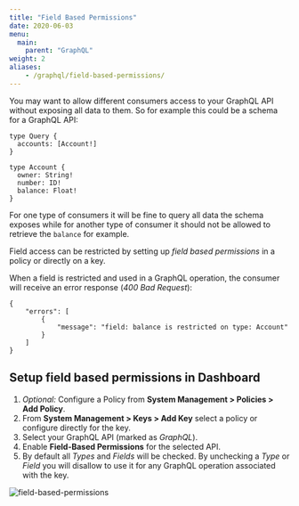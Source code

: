 ```yaml
---
title: "Field Based Permissions"
date: 2020-06-03
menu:
  main:
    parent: "GraphQL"
weight: 2
aliases:
    - /graphql/field-based-permissions/
---
```


You may want to allow different consumers access to your GraphQL API without exposing all data to them. So for example this could be a schema for a GraphQL API:
```
type Query {
  accounts: [Account!]
}

type Account {
  owner: String!
  number: ID!
  balance: Float!
}
```

For one type of consumers it will be fine to query all data the schema exposes while for another type of consumer it should not be allowed to retrieve the `balance` for example.

Field access can be restricted by setting up *field based permissions* in a policy or directly on a key.

When a field is restricted and used in a GraphQL operation, the consumer will receive an error response (*400 Bad Request*):
```
{
    "errors": [
        {
            "message": "field: balance is restricted on type: Account"
        }
    ]
}
```


## Setup field based permissions in Dashboard
1. *Optional:* Configure a Policy from **System Management > Policies > Add Policy**.
2. From **System Management > Keys > Add Key** select a policy or configure directly for the key.
3. Select your GraphQL API (marked as *GraphQL*).
4. Enable **Field-Based Permissions** for the selected API.
5. By default all *Types* and *Fields* will be checked. By unchecking a *Type* or *Field* you will disallow to use it for any GraphQL operation associated with the key.

![field-based-permissions](/docs/img/dashboard/system-management/field_based_permissions.png)
